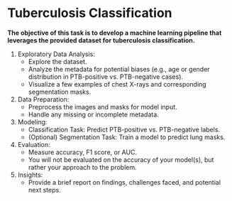 # Tuberculosis Classification

**The objective of this task is to develop a machine learning pipeline that leverages the provided dataset for tuberculosis classification.**

1. Exploratory Data Analysis:
    - Explore the dataset.
    - Analyze the metadata for potential biases (e.g., age or gender distribution in PTB-positive vs. PTB-negative cases).
    - Visualize a few examples of chest X-rays and corresponding segmentation masks.
2. Data Preparation:
    - Preprocess the images and masks for model input.
    - Handle any missing or incomplete metadata.
3. Modeling:
    - Classification Task: Predict PTB-positive vs. PTB-negative labels.
    - (Optional) Segmentation Task: Train a model to predict lung masks.
4. Evaluation:
    - Measure accuracy, F1 score, or AUC. 
    - You will not be evaluated on the accuracy of your model(s), but rather your approach to the problem.
5. Insights:
    - Provide a brief report on findings, challenges faced, and potential next steps.
